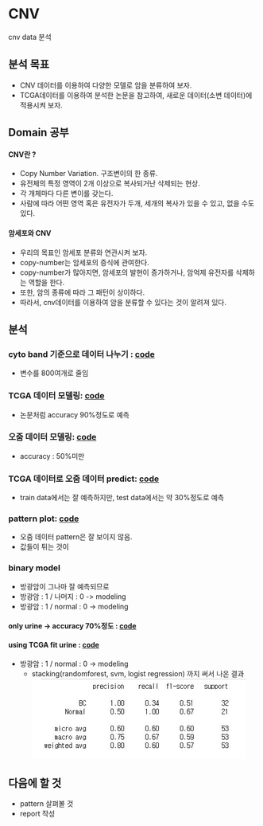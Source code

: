 # CNV
cnv data 분석
## 분석 목표
- CNV 데이터를 이용하여 다양한 모델로 암을 분류하여 보자.
- TCGA데이터를 이용하여 분석한 논문을 참고하여, 새로운 데이터(소변 데이터)에 적용시켜 보자.

## Domain 공부
#### CNV란 ?
- Copy Number Variation. 구조변이의 한 종류.
- 유전체의 특정 영역이 2개 이상으로 복사되거난 삭제되는 현상.
- 각 개체마다 다른 변이를 갖는다.
- 사람에 따라 어떤 영역 혹은 유전자가 두개, 세개의 복사가 있을 수 있고, 없을 수도 있다.

#### 암세포와 CNV
- 우리의 목표인 암세포 분류와 연관시켜 보자.
- copy-number는 암세포의 증식에 관여한다.
- copy-number가 많아지면, 암세포의 발현이 증가하거나, 암억제 유전자를 삭제하는 역할을 한다.
- 또한, 암의 종류에 따라 그 패턴이 상이하다.
- 따라서, cnv데이터를 이용하여 암을 분류할 수 있다는 것이 알려져 있다.


## 분석
### cyto band 기준으로 데이터 나누기 : [code](https://github.com/miniii222/CNV/blob/master/cyto.R)
- 변수를 800여개로 줄임

### TCGA 데이터 모델링: [code](https://github.com/miniii222/CNV/blob/master/TCGA_model.ipynb)
- 논문처럼 accuracy 90%정도로 예측

### 오줌 데이터 모델링: [code](https://github.com/miniii222/CNV/blob/master/model1.ipynb)
- accuracy : 50%미만

### TCGA 데이터로 오줌 데이터 predict: [code](https://github.com/miniii222/CNV/blob/master/TCGA_model.ipynb)
- train data에서는 잘 예측하지만, test data에서는 약 30%정도로 예측

### pattern plot: [code](https://github.com/miniii222/CNV/blob/master/Pattern_plot.ipynb)
- 오줌 데이터 pattern은 잘 보이지 않음.
- 값들이 튀는 것이 

### binary model
- 방광암이 그나마 잘 예측되므로
- 방광암 : 1 / 나머지 : 0 -> modeling
- 방광암 : 1 / normal : 0 -> modeling
#### only urine -> accuracy 70%정도 : [code](https://github.com/miniii222/CNV/blob/master/binary_modeling_urine.ipynb)
#### using TCGA fit urine : [code](https://github.com/miniii222/CNV/blob/master/binary_modeling_using_TCGA.ipynb)
- 방광암 : 1 / normal : 0 -> modeling
  - stacking(randomforest, svm, logist regression) 까지 써서 나온 결과
  ![](https://github.com/miniii222/CNV/blob/master/%EC%BA%A1%EC%B2%981.JPG '1')


## 다음에 할 것
- pattern 살펴볼 것
- report 작성
